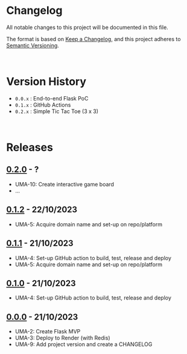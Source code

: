 # Changelog

All notable changes to this project will be documented in this file.

The format is based on [Keep a Changelog](https://keepachangelog.com/en/1.1.0/),
and this project adheres to [Semantic Versioning](https://semver.org/spec/v2.0.0.html).

<br>

# Version History
- `0.0.x` : End-to-end Flask PoC
- `0.1.x` : GitHub Actions
- `0.2.x` : Simple Tic Tac Toe (3 x 3)

<br>

# Releases
<!-- @LatestFirst -->

## [0.2.0] - ?
- UMA-10: Create interactive game board
- ...

## [0.1.2] - 22/10/2023
- UMA-5: Acquire domain name and set-up on repo/platform

## [0.1.1] - 21/10/2023
- UMA-4: Set-up GitHub action to build, test, release and deploy
- UMA-5: Acquire domain name and set-up on repo/platform

## [0.1.0] - 21/10/2023
- UMA-4: Set-up GitHub action to build, test, release and deploy

## [0.0.0] - 21/10/2023
- UMA-2: Create Flask MVP
- UMA-3: Deploy to Render (with Redis)
- UMA-9: Add project version and create a CHANGELOG

<br>

[0.0.0]: https://github.com/jrsmth/ultima/compare/tag/0.0.0
[0.1.0]: https://github.com/jrsmth/ultima/compare/tag/0.0.0...0.1.0
[0.1.1]: https://github.com/jrsmth/ultima/compare/tag/0.1.0...0.1.1
[0.1.2]: https://github.com/jrsmth/ultima/compare/tag/0.1.1...0.1.2
[0.2.0]: https://github.com/jrsmth/ultima/compare/tag/0.1.2...0.2.0